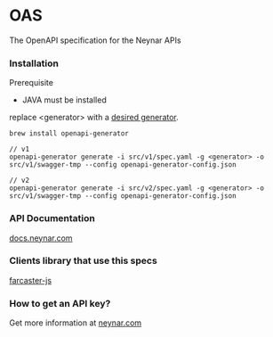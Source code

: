 # OAS

The OpenAPI specification for the Neynar APIs

### Installation
Prerequisite
- JAVA must be installed

replace \<generator\> with a [desired generator](https://openapi-generator.tech/docs/generators).

```
brew install openapi-generator

// v1
openapi-generator generate -i src/v1/spec.yaml -g <generator> -o src/v1/swagger-tmp --config openapi-generator-config.json

// v2
openapi-generator generate -i src/v2/spec.yaml -g <generator> -o src/v1/swagger-tmp --config openapi-generator-config.json
```

### API Documentation
[docs.neynar.com](https://docs.neynar.com/)

### Clients library that use this specs
[farcaster-js](https://github.com/standard-crypto/farcaster-js/)

### How to get an API key?
Get more information at [neynar.com](https://neynar.com/)
